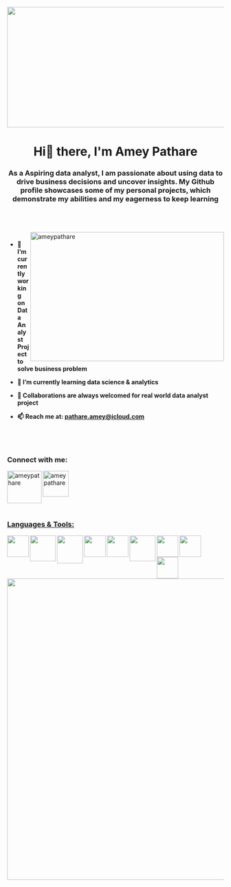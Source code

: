 <a> <img align="center" src="https://user-images.githubusercontent.com/67824245/212135429-b1d747f5-7239-46ef-8f25-ac5dcc767ced.jpg" height="280" width = "1100"> </a> 



<h1 align= "center"> Hi👋 there, I'm Amey Pathare </h1>

<h3 align= "center"> As a Aspiring data analyst, I am passionate about using  data to drive business decisions and uncover insights. My Github profile showcases some of my personal projects, which demonstrate my abilities and my eagerness to keep learning  </h3>

<br>
<br>
<br>
<img align= "right" src="https://user-images.githubusercontent.com/67824245/212123278-16211528-2d91-4a94-8f9c-f8b76c6ebc91.png" alt="ameypathare" width = "450" height = "300"  />


<h4>

- 🔭 I’m currently working on **Data Analyst Project to solve business problem**

- 🌱 I’m currently learning **data science & analytics**

- 👯 Collaborations are always welcomed for **real world data analyst project**

- 📫 Reach me at: **pathare.amey@icloud.com**
  
</h4>

<br>
<br>

<h3 align="left">Connect with me:</h3>
<p align="left">
<a href="https://www.linkedin.com/in/ameypathare/" target="blank"><img align="center" src="https://user-images.githubusercontent.com/67824245/212096249-74de2c22-be2c-4e08-88e6-872e4e1a2bed.png" alt="ameypathare" width="60" height = "60" /> </a>            <a href="https://www.hackerrank.com/amey824" target="blank"><img align="left" src="https://user-images.githubusercontent.com/67824245/212097325-e0cbb78e-3e47-4ce7-abdc-c428cfd1e5a9.png" alt="ameypathare" width="80" height = "75" </a>
 </p>
  
<br>
<h3 align="left">Languages & Tools:</h3>
<a> <img align="left" src="https://user-images.githubusercontent.com/67824245/212099762-b82834b3-c24b-4d7a-8d10-671e168793eb.png" height="50"> </a> 

<a> <img align="left" src="https://user-images.githubusercontent.com/67824245/212124248-aa00ff66-d7c7-4801-b1de-6cbf47bcde5d.png" height="60"> </a>

<a> <img align="left" src="https://user-images.githubusercontent.com/67824245/212126372-8fa81a35-1a17-43f2-9dfc-9f7b69de94e3.png" height="65" width = "60"> </a>

<a> <img align="left" src="https://user-images.githubusercontent.com/67824245/212127868-92430b1e-5ebd-4890-af78-6a9d928ed032.png" height="50"> </a>

<a> <img align="left" src="https://user-images.githubusercontent.com/67824245/212128771-a10dc4bd-bdc4-4217-959e-806241e779f6.png" height="50"> </a>

<a> <img align="left" src="https://user-images.githubusercontent.com/67824245/212129845-614a20ad-878f-4f51-a7f8-a44d6245fa06.png" height="60"> </a>

<a> <img align="left" src="https://user-images.githubusercontent.com/67824245/212130816-ff82e9b4-9512-418d-befd-e2b56b57faa5.png" height="50"> </a>

<a> <img align="left" src="https://user-images.githubusercontent.com/67824245/212131458-d37fe078-abff-4380-bc0f-5a7384fdd5ad.png" height="50"> </a>

<a> <img align="left" src="https://user-images.githubusercontent.com/67824245/212132225-8dbf6da8-1294-4de7-9203-5955851b3eab.png" height="50"> </a>


<br>

<a> <img align="center" src="https://user-images.githubusercontent.com/67824245/212145095-cd1e15e7-3f8a-4b48-84aa-6f9217121891.png" height="700" width = "1250"> </a> 










